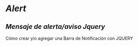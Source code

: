 # **_Alert_**
## _Mensaje de alerta/aviso Jquery_
Cómo crear y/o agregar una Barra de Notificación con JQUERY

